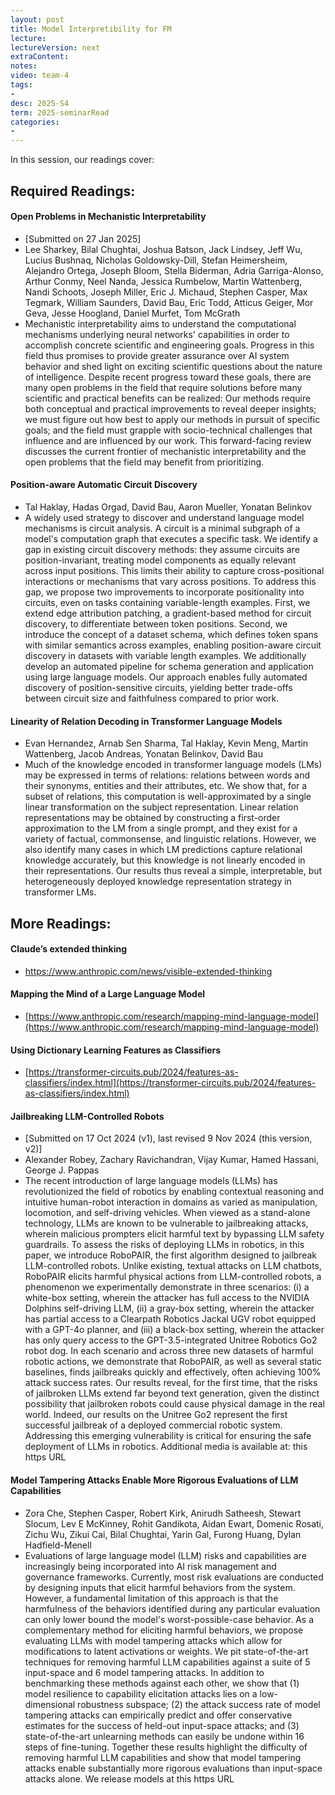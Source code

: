 ```yaml
---
layout: post
title: Model Interpretibility for FM 
lecture: 
lectureVersion: next
extraContent: 
notes: 
video: team-4
tags:
- 
desc: 2025-S4
term: 2025-seminarRead
categories:
- 
---
```



In this session, our readings cover: 

## Required Readings: 


#### Open Problems in Mechanistic Interpretability
+ [Submitted on 27 Jan 2025]
+ Lee Sharkey, Bilal Chughtai, Joshua Batson, Jack Lindsey, Jeff Wu, Lucius Bushnaq, Nicholas Goldowsky-Dill, Stefan Heimersheim, Alejandro Ortega, Joseph Bloom, Stella Biderman, Adria Garriga-Alonso, Arthur Conmy, Neel Nanda, Jessica Rumbelow, Martin Wattenberg, Nandi Schoots, Joseph Miller, Eric J. Michaud, Stephen Casper, Max Tegmark, William Saunders, David Bau, Eric Todd, Atticus Geiger, Mor Geva, Jesse Hoogland, Daniel Murfet, Tom McGrath
+ Mechanistic interpretability aims to understand the computational mechanisms underlying neural networks' capabilities in order to accomplish concrete scientific and engineering goals. Progress in this field thus promises to provide greater assurance over AI system behavior and shed light on exciting scientific questions about the nature of intelligence. Despite recent progress toward these goals, there are many open problems in the field that require solutions before many scientific and practical benefits can be realized: Our methods require both conceptual and practical improvements to reveal deeper insights; we must figure out how best to apply our methods in pursuit of specific goals; and the field must grapple with socio-technical challenges that influence and are influenced by our work. This forward-facing review discusses the current frontier of mechanistic interpretability and the open problems that the field may benefit from prioritizing.



#### Position-aware Automatic Circuit Discovery
+ Tal Haklay, Hadas Orgad, David Bau, Aaron Mueller, Yonatan Belinkov
+ A widely used strategy to discover and understand language model mechanisms is circuit analysis. A circuit is a minimal subgraph of a model's computation graph that executes a specific task. We identify a gap in existing circuit discovery methods: they assume circuits are position-invariant, treating model components as equally relevant across input positions. This limits their ability to capture cross-positional interactions or mechanisms that vary across positions. To address this gap, we propose two improvements to incorporate positionality into circuits, even on tasks containing variable-length examples. First, we extend edge attribution patching, a gradient-based method for circuit discovery, to differentiate between token positions. Second, we introduce the concept of a dataset schema, which defines token spans with similar semantics across examples, enabling position-aware circuit discovery in datasets with variable length examples. We additionally develop an automated pipeline for schema generation and application using large language models. Our approach enables fully automated discovery of position-sensitive circuits, yielding better trade-offs between circuit size and faithfulness compared to prior work.


#### Linearity of Relation Decoding in Transformer Language Models
+ Evan Hernandez, Arnab Sen Sharma, Tal Haklay, Kevin Meng, Martin Wattenberg, Jacob Andreas, Yonatan Belinkov, David Bau
+ Much of the knowledge encoded in transformer language models (LMs) may be expressed in terms of relations: relations between words and their synonyms, entities and their attributes, etc. We show that, for a subset of relations, this computation is well-approximated by a single linear transformation on the subject representation. Linear relation representations may be obtained by constructing a first-order approximation to the LM from a single prompt, and they exist for a variety of factual, commonsense, and linguistic relations. However, we also identify many cases in which LM predictions capture relational knowledge accurately, but this knowledge is not linearly encoded in their representations. Our results thus reveal a simple, interpretable, but heterogeneously deployed knowledge representation strategy in transformer LMs.




## More Readings: 



#### Claude’s extended thinking
+ https://www.anthropic.com/news/visible-extended-thinking


#### Mapping the Mind of a Large Language Model
+ [https://www.anthropic.com/research/mapping-mind-language-model](https://www.anthropic.com/research/mapping-mind-language-model)
  

#### Using Dictionary Learning Features as Classifiers
+ [https://transformer-circuits.pub/2024/features-as-classifiers/index.html](https://transformer-circuits.pub/2024/features-as-classifiers/index.html)


#### Jailbreaking LLM-Controlled Robots
+ [Submitted on 17 Oct 2024 (v1), last revised 9 Nov 2024 (this version, v2)]
+ Alexander Robey, Zachary Ravichandran, Vijay Kumar, Hamed Hassani, George J. Pappas
+ The recent introduction of large language models (LLMs) has revolutionized the field of robotics by enabling contextual reasoning and intuitive human-robot interaction in domains as varied as manipulation, locomotion, and self-driving vehicles. When viewed as a stand-alone technology, LLMs are known to be vulnerable to jailbreaking attacks, wherein malicious prompters elicit harmful text by bypassing LLM safety guardrails. To assess the risks of deploying LLMs in robotics, in this paper, we introduce RoboPAIR, the first algorithm designed to jailbreak LLM-controlled robots. Unlike existing, textual attacks on LLM chatbots, RoboPAIR elicits harmful physical actions from LLM-controlled robots, a phenomenon we experimentally demonstrate in three scenarios: (i) a white-box setting, wherein the attacker has full access to the NVIDIA Dolphins self-driving LLM, (ii) a gray-box setting, wherein the attacker has partial access to a Clearpath Robotics Jackal UGV robot equipped with a GPT-4o planner, and (iii) a black-box setting, wherein the attacker has only query access to the GPT-3.5-integrated Unitree Robotics Go2 robot dog. In each scenario and across three new datasets of harmful robotic actions, we demonstrate that RoboPAIR, as well as several static baselines, finds jailbreaks quickly and effectively, often achieving 100% attack success rates. Our results reveal, for the first time, that the risks of jailbroken LLMs extend far beyond text generation, given the distinct possibility that jailbroken robots could cause physical damage in the real world. Indeed, our results on the Unitree Go2 represent the first successful jailbreak of a deployed commercial robotic system. Addressing this emerging vulnerability is critical for ensuring the safe deployment of LLMs in robotics. Additional media is available at: this https URL


#### Model Tampering Attacks Enable More Rigorous Evaluations of LLM Capabilities
+ Zora Che, Stephen Casper, Robert Kirk, Anirudh Satheesh, Stewart Slocum, Lev E McKinney, Rohit Gandikota, Aidan Ewart, Domenic Rosati, Zichu Wu, Zikui Cai, Bilal Chughtai, Yarin Gal, Furong Huang, Dylan Hadfield-Menell
+ Evaluations of large language model (LLM) risks and capabilities are increasingly being incorporated into AI risk management and governance frameworks. Currently, most risk evaluations are conducted by designing inputs that elicit harmful behaviors from the system. However, a fundamental limitation of this approach is that the harmfulness of the behaviors identified during any particular evaluation can only lower bound the model's worst-possible-case behavior. As a complementary method for eliciting harmful behaviors, we propose evaluating LLMs with model tampering attacks which allow for modifications to latent activations or weights. We pit state-of-the-art techniques for removing harmful LLM capabilities against a suite of 5 input-space and 6 model tampering attacks. In addition to benchmarking these methods against each other, we show that (1) model resilience to capability elicitation attacks lies on a low-dimensional robustness subspace; (2) the attack success rate of model tampering attacks can empirically predict and offer conservative estimates for the success of held-out input-space attacks; and (3) state-of-the-art unlearning methods can easily be undone within 16 steps of fine-tuning. Together these results highlight the difficulty of removing harmful LLM capabilities and show that model tampering attacks enable substantially more rigorous evaluations than input-space attacks alone. We release models at this https URL


